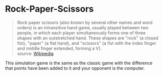# Rock-Paper-Scissors

> Rock paper scissors (also known by several other names and word orders) is an intransitive hand game, usually played between two people, in which each player simultaneously forms one of three shapes with an outstretched hand. These shapes are "rock" (a closed fist), "paper" (a flat hand), and "scissors" (a fist with the index finger and middle finger extended, forming a V).\
source: [Wikipedia](https://en.wikipedia.org/wiki/Rock_paper_scissors)

This simulation game is the same as the classic game with the difference that points have been added to it and your opponent is the computer.